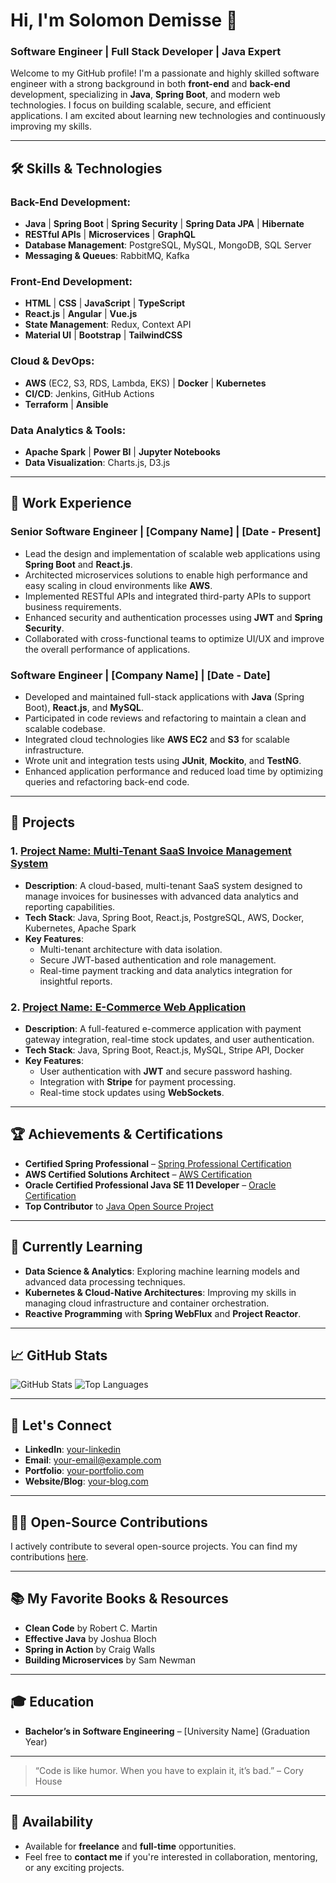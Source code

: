 # Hi, I'm Solomon Demisse 👋

### Software Engineer | Full Stack Developer | Java Expert

Welcome to my GitHub profile! I'm a passionate and highly skilled software engineer with a strong background in both **front-end** and **back-end** development, specializing in **Java**, **Spring Boot**, and modern web technologies. I focus on building scalable, secure, and efficient applications. I am excited about learning new technologies and continuously improving my skills.

---

## 🛠️ Skills & Technologies

### Back-End Development:
- **Java** | **Spring Boot** | **Spring Security** | **Spring Data JPA** | **Hibernate**
- **RESTful APIs** | **Microservices** | **GraphQL**
- **Database Management**: PostgreSQL, MySQL, MongoDB, SQL Server
- **Messaging & Queues**: RabbitMQ, Kafka

### Front-End Development:
- **HTML** | **CSS** | **JavaScript** | **TypeScript**
- **React.js** | **Angular** | **Vue.js**
- **State Management**: Redux, Context API
- **Material UI** | **Bootstrap** | **TailwindCSS**

### Cloud & DevOps:
- **AWS** (EC2, S3, RDS, Lambda, EKS) | **Docker** | **Kubernetes**
- **CI/CD**: Jenkins, GitHub Actions
- **Terraform** | **Ansible**

### Data Analytics & Tools:
- **Apache Spark** | **Power BI** | **Jupyter Notebooks**
- **Data Visualization**: Charts.js, D3.js

---

## 💼 Work Experience

### Senior Software Engineer | [Company Name] | [Date - Present]
- Lead the design and implementation of scalable web applications using **Spring Boot** and **React.js**.
- Architected microservices solutions to enable high performance and easy scaling in cloud environments like **AWS**.
- Implemented RESTful APIs and integrated third-party APIs to support business requirements.
- Enhanced security and authentication processes using **JWT** and **Spring Security**.
- Collaborated with cross-functional teams to optimize UI/UX and improve the overall performance of applications.

### Software Engineer | [Company Name] | [Date - Date]
- Developed and maintained full-stack applications with **Java** (Spring Boot), **React.js**, and **MySQL**.
- Participated in code reviews and refactoring to maintain a clean and scalable codebase.
- Integrated cloud technologies like **AWS EC2** and **S3** for scalable infrastructure.
- Wrote unit and integration tests using **JUnit**, **Mockito**, and **TestNG**.
- Enhanced application performance and reduced load time by optimizing queries and refactoring back-end code.

---

## 🚀 Projects

### 1. [Project Name: Multi-Tenant SaaS Invoice Management System](https://github.com/your-username/invoice-management-system)
- **Description**: A cloud-based, multi-tenant SaaS system designed to manage invoices for businesses with advanced data analytics and reporting capabilities.
- **Tech Stack**: Java, Spring Boot, React.js, PostgreSQL, AWS, Docker, Kubernetes, Apache Spark
- **Key Features**:
  - Multi-tenant architecture with data isolation.
  - Secure JWT-based authentication and role management.
  - Real-time payment tracking and data analytics integration for insightful reports.
  
### 2. [Project Name: E-Commerce Web Application](https://github.com/your-username/ecommerce-web-app)
- **Description**: A full-featured e-commerce application with payment gateway integration, real-time stock updates, and user authentication.
- **Tech Stack**: Java, Spring Boot, React.js, MySQL, Stripe API, Docker
- **Key Features**:
  - User authentication with **JWT** and secure password hashing.
  - Integration with **Stripe** for payment processing.
  - Real-time stock updates using **WebSockets**.

---

## 🏆 Achievements & Certifications

- **Certified Spring Professional** – [Spring Professional Certification](https://www.spring.io/certification)
- **AWS Certified Solutions Architect** – [AWS Certification](https://aws.amazon.com/certification/)
- **Oracle Certified Professional Java SE 11 Developer** – [Oracle Certification](https://education.oracle.com/)
- **Top Contributor** to [Java Open Source Project](https://github.com/your-username/open-source-project)

---

## 🌱 Currently Learning

- **Data Science & Analytics**: Exploring machine learning models and advanced data processing techniques.
- **Kubernetes & Cloud-Native Architectures**: Improving my skills in managing cloud infrastructure and container orchestration.
- **Reactive Programming** with **Spring WebFlux** and **Project Reactor**.

---

## 📈 GitHub Stats

![GitHub Stats](https://github-readme-stats.vercel.app/api?username=your-username&show_icons=true&count_private=true&hide_title=true&hide=prs&theme=dark)
![Top Languages](https://github-readme-stats.vercel.app/api/top-langs/?username=your-username&layout=compact&theme=dark)

---

## 🤝 Let's Connect

- **LinkedIn**: [your-linkedin](https://www.linkedin.com/in/your-linkedin/)
- **Email**: [your-email@example.com](mailto:your-email@example.com)
- **Portfolio**: [your-portfolio.com](https://your-portfolio.com)
- **Website/Blog**: [your-blog.com](https://your-blog.com)

---

## 👨‍💻 Open-Source Contributions

I actively contribute to several open-source projects. You can find my contributions [here](https://github.com/your-username?tab=contributions).

---

## 📚 My Favorite Books & Resources

- **Clean Code** by Robert C. Martin
- **Effective Java** by Joshua Bloch
- **Spring in Action** by Craig Walls
- **Building Microservices** by Sam Newman

---

## 🎓 Education

- **Bachelor’s in Software Engineering** – [University Name] (Graduation Year)

---

> “Code is like humor. When you have to explain it, it’s bad.” – Cory House

---

## 📅 Availability

- Available for **freelance** and **full-time** opportunities.
- Feel free to **contact me** if you're interested in collaboration, mentoring, or any exciting projects.
